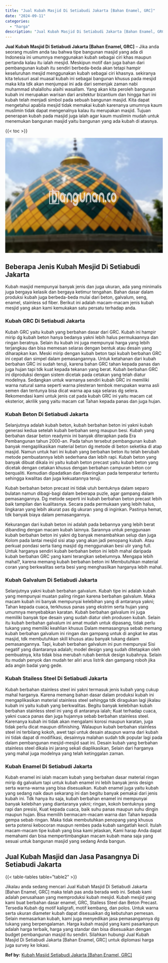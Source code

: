 ```yaml
---
title: "Jual Kubah Masjid Di Setiabudi Jakarta [Bahan Enamel, GRC]"
date: "2024-09-11"
categories: 
  - "harga"
description: "Jual Kubah Masjid Di Setiabudi Jakarta [Bahan Enamel, GRC]. Jikalau anda sedang mencari Jual Kubah Masjid Di Setiabudi Jakarta [Bahan Enamel, GRC] maka tel..."
---
```


**Jual Kubah Masjid Di Setiabudi Jakarta \[Bahan Enamel, GRC\]** – Jika anda seorang muslim anda tau bahwa tipe bangunan masjid yang ada di Indonesia ini umumnya menggunakan kubah sebagai ciri khas maupun pertanda kalau itu ialah mesjid. Meskipun motif dan juga bahan dari pembangunan kubah itu sendiri berbeda-beda akan tetapi hampir keseluruhan mesjid menggunakan kubah sebagai ciri khasnya. sekiranya kita telusuri asal muasal kubah ini sebagai bangunan khusus pada mesjid maka kita tdk akan menjumpai ini ada dari semenjak zaman nabi muhammad shalallohu alaihi wasallam. Yang akan kita peroleh bangunan kubah ini merupakan warisan dari arsitektur bizantium dan hingga hari ini kubah telah menjadi simbol pada sebuah bangunan masjid. Kita dapat mengetahui apabila mesjid tidak memakai kubah karenanya umumnya kaum muslimin tidak dapat mengenalnya kalau itu merupakan masjid. Tujuan penerapan kubah pada masjid juga ialah agar kaum muslimin mudah untuk menemukan bangunan masjid yaitu bangunan yang ada kubah di atasnya.

{{< toc >}}

![Jual Kubah Masjid Di Setiabudi Jakarta [Bahan Enamel, GRC]](/images/jual-kubah-masjid-04.png)

## Beberapa Jenis Kubah Mesjid Di Setiabudi Jakarta

Kubah masjid mempunyai banyak jenis dan juga ukuran, ada yang minimalis juga bergaya kelasik dan bergaya ketimur tengahan. Bahan dasar dalam produksi kubah juga berbeda-beda mulai dari beton, galvalum, seng, enamel, stainless sd fiber. Berikut ini adalah macam-macam jenis kubah mesjid yang akan kami kemukakan satu persatu terhadap anda.

### Kubah GRC Di Setiabudi Jakarta

Kubah GRC yaitu kubah yang berbahan dasar dari GRC. Kubah ini hampir mirip dg kubah beton hanya bedanya yakni lebih halus permukaannya dan ringan beratnya. Selain itu kubah ini juga mempunyai harga yang lebih terjangkau dan bisa memesan selaras dengan bentuk atau desain yang diharapkan kan. Meski mirip dengan kubah beton tapi kubah berbahan GRC ini cepat dan simpel dalam pemasangannya. Untuk ketahanan dari kubah berbahan GRC ini sudah teruji, karena bahan GRC tahan kepada panas dan juga hujan tapi tdk kuat kepada tekanan yang berat. Kubah berbahan GRC ini diproduksi dengan sistem dicetak pada cetakan yang telah diatur modelnya. Sedangkan untuk warnanya sendiri kubah GRC ini memiliki warna natural sama seperti warna plesteran tembok merupakan warna asli semen dan tentunya bisa dicat warna apa saja selaras dg selera. Rekomendasi kami untuk jenis cat pada kubah GRC ini yaitu macam cat eksterior, akrilik yang yaitu macam cat Tahan kepada panas dan juga hujan.

### Kubah Beton Di Setiabudi Jakarta

Selanjutnya adalah kubah beton, kubah berbahan beton ini yakni kubah generasi kedua setelah kubah berbahan seng maupun besi. Kubah yang berbahan dasar beton readymix ini banyak diterapkan pada Era Pembangunan tahun 2000-an. Pada tahun tersebut pembangunan kubah banyak mengaplikasikan material beton dg metode di beton seketika di atap masjid. Namun untuk hari ini kubah yang berbahan beton itu telah berubah metode pembuatannya lebih sederhana dan lebih rapi. Kubah beton yang banyak dibuat dikala ini yaitu kubah beton precast yaitu kubah beton yang dicetak dengan cetakan khusus dengan berbahan campuran beton cor berqualiti. Kemudian dipadatkan dan dikeringkan pada temperatur tertentu sehingga kwalitas dan juga kekuatannya teruji.

Kubah berbahan beton precast ini tidak utuh bentuknya dalam separo bulatan namun dibagi-bagi dalam beberapa puzle, agar gampang dalam pemasangannya. Dg metode seperti ini kubah berbahan beton precast lebih baik tampilan dan kualitasnya. Secara pada permukaan yang lebih halus, lingkaran yang lebih akurat pas dg ukuran yang di inginkan. Pastinya hemat, tdk banyak biaya dalam pemasangannya.

Kekurangan dari kubah beton ini adalah pada bebannya yang lebih berat dibanding dengan macam kubah lainnya. Sarannya untuk penggunaan kubah berbahan beton ini yakni dg banyak menambahkan selup dan juga Kolom pada lantai mesjid sisi atap yang akan jadi penopang kubah. Atau perkuat pondasi serta tiang masjid dg menggunakan besi ulir yang full. Untuk harganya sendiri kubah berbahan beton ini lebih mahal daripada kubah berbahan GRC yang kami terangkan sebelumnya. Mengapa lebih mahal?, karena memang kubah berbahan beton ini Membutuhkan material coran yang berkwalitas serta besi yang menghasilkan harganya lebih mahal.

### Kubah Galvalum Di Setiabudi Jakarta

Selanjutnya yakni kubah berbahan galvalum. Kubah tipe ini adalah kubah yang mempunyai muatan paling ringan karena berbahan galvalum. Maka macam kubah ini banyak mempunyai kelebihan yang di antaranya yakni; Tahan kepada cuaca, terkhusus panas yang ekstrim serta hujan yang umumnya menyebabkan karatan. Kubah berbahan galvalum ini juga memiliki banyak tipe desain yang sudah diatur oleh produsen kubah. Selain itu kubah berbahan galvalum ini amat mudah untuk dipasang, tidak perlu tukang yang memiliki keahlian khusus Dalam memasangnya sebab memang kubah berbahan galvalum ini ringan dan gampang untuk di angkat ke atas masjid, tdk membutuhkan skill khusus atau banyak tukang dalam pemasangannya. Tapi, kubah berbahan galvalum ini pun mempunyai Sisi negatif yang diantaranya adalah; model design yang sudah ditetapkan oleh pembuatnya, kita tidak bisa merubah rubah bentuk design kubahnya. Selain itu mudah penyok dan mudah ter aliri arus listrik dan gampang roboh jika ada angin badai yang gede.

### Kubah Stailess Steel Di Setiabudi Jakarta

Kubah berbahan stainless steel ini yakni termasuk jenis kubah yang cukup mahal harganya. Karena memang bahan dasar dalam produksi kubah ini mengaplikasikan material stainless steel sehingga tdk diragukan lagi jikalau kubah ini yaitu kubah yang berkwalitas. Begitu banyak kelebihan kubah berbahan stainless steel ini yang di antaranya ialah; Kuat terhadap cuaca, yakni cuaca panas dan juga hujannya sebab berbahan stainless steel. Karenanya kubah ini tidak akan mengalami korosi maupun karatan, juga tidak perlu dicat maupun difinishing. Walaupun kubah berbahan stainless steel ini terbilang kokoh, awet tapi untuk desain ataupun warna dari kubah ini tidak dapat di modifikasi, desainnya malahan sudah tdk popular lagi pada dalam pembangunan mesjid-mesjid saat ini. Desain kubah yang berbahan stainless steel dikala ini jarang sekali diaplikasikan, Selain dari harganya yang mahal juga modelnya yang telah ketinggalan zaman.

### Kubah Enamel Di Setiabudi Jakarta

Kubah enamel ini ialah macam kubah yang berbahan dasar material ringan mirip dg galvalum tapi untuk kubah enamel ini lebih banyak jenis design serta warna-warna yang bisa disesuaikan. Kubah enamel juga yaitu kubah yang sedang naik daun sekarang ini dan begitu banyak pemakai dari jenis kubah ini. Tdk hanya itu saja, kubah berbahan enamel ini mempunyai banyak kelebihan yang diantaranya yakni; ringan, kokoh bentuknya yang rapi dan presisi, Kuat kepada cuaca, baik suhu panas maupun suhu dingin maupun hujan. Bisa memilih bermacam-macam warna dan Tahan kepada gempa sebab ringan. Maka tidak membutuhkan penopang yang khusus serta potensi kebocoran maupun rembes pada kubah sangatlah kecil. Itulah macam-macam tipe kubah yang bisa kami jelaskan, Kami harap Anda dapat memahami dan bisa mempertimbangkan macam kubah mana saja yang sesuai untuk bangunan masjid yang sedang Anda bangun.

## Jual Kubah Masjid dan Jasa Pasangnya Di Setiabudi Jakarta

{{< table-tables table="table2" >}}

Jikalau anda sedang mencari Jual Kubah Masjid Di Setiabudi Jakarta \[Bahan Enamel, GRC\] maka telah pas anda berada web ini. Sebab kami adalah perusahaan yang memproduksi kubah mesjid. Kubah mesjid yang kami buat berbahan dasar enamel, GRC, Stailess Steel dan Beton Precast. Tersedia Kubah dg motif kaligrafi, motif kembang, dan polos. Untuk warna serta ukuran diameter kubah dapat disesuaikan dg kebutuhan pemesan. Selain memasarkan kubah, kami juga menyedikan jasa pemasangannya dg tukang yang berpengalaman. Harga kubah masjid yang kami pasarkanpun adalah harga terbaik, harga yang standar dan bisa disesuaikan dengan budget pembangunan masjid itu sendiri. Silahkan hubungi Jual Kubah Masjid Di Setiabudi Jakarta \[Bahan Enamel, GRC\] untuk diplomasi harga juga survey ke lokasi.

**Ref by:** [Kubah Masjid Setiabudi Jakarta [Bahan Enamel, GRC]](https://id.wikipedia.org/wiki/Kubah)
